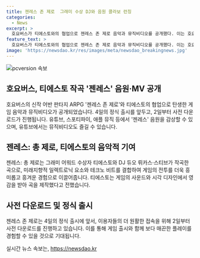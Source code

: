 ```yaml
---
title: 젠레스 존 제로  그래미 수상 DJ와 음원 콜라보 런칭
categories:
  - News
excerpt: >
  호요버스가 티에스토와의 협업으로 젠레스 존 제로 음악과 뮤직비디오를 공개했다. 이는 호요버스 게임의 첫 글로벌 음악 콜라보레이션으로, 그래미 어워드 수상자 티에스토와 DJ 듀오 뤼카스·스티브가 작곡한 젠레스는 주요 음원 플랫폼에서 들을 수 있으며, 뮤직비디오 역시 유튜브에서 확인할 수 있다. 게임은 테크노 비트와 일렉트로닉 요소를 결합해 전율을 선사하며, 미래지향적인 디자인으로 이용자들에게 짜릿한 경험을 제공할 예정이다. 젠레스 존 제로는 이용자들의 보다 편리한 접속을 돕기 위해 사전 다운로드를 진행하고, 4일에 정식 출시될 예정이다.
feature_text: >
  호요버스가 티에스토와의 협업으로 젠레스 존 제로 음악과 뮤직비디오를 공개했다. 이는 호요버스 게임의 첫 글로벌 음악 콜라보레이션으로, 그래미 어워드 수상자 티에스토와 DJ 듀오 뤼카스·스티브가 작곡한 젠레스는 주요 음원 플랫폼에서 들을 수 있으며, 뮤직비디오 역시 유튜브에서 확인할 수 있다. 게임은 테크노 비트와 일렉트로닉 요소를 결합해 전율을 선사하며, 미래지향적인 디자인으로 이용자들에게 짜릿한 경험을 제공할 예정이다. 젠레스 존 제로는 이용자들의 보다 편리한 접속을 돕기 위해 사전 다운로드를 진행하고, 4일에 정식 출시될 예정이다.
image: 'https://newsdao.kr/res/images/meta/newsdao_breakingnews.jpg'
---
```


<p><img src="https://newsdao.kr/res/images/meta/newsdao_breakingnews.jpg" alt="pcversion 속보" /></p>

<h2 data-ke-size="size26">호요버스, 티에스토 작곡 '젠레스' 음원·MV 공개</h2>

<p data-ke-size="size16">호요버스의 신작 어반 판타지 ARPG '젠레스 존 제로'와 티에스토의 협업으로 탄생한 게임 음악과 뮤직비디오가 공개되었습니다. 4일의 정식 출시를 앞두고, 2일부터 사전 다운로드가 진행됩니다. 유튜브, 스포티파이, 애플 뮤직 등에서 '젠레스' 음원을 감상할 수 있으며, 유튜브에서는 뮤직비디오도 즐길 수 있습니다.</p>

<h2 data-ke-size="size26">젠레스: 총 제로, 티에스토의 음악적 기여</h2>

<p data-ke-size="size16">젠레스: 총 제로는 그래미 어워드 수상자 티에스토와 DJ 듀오 뤼카스·스티브가 작곡한 곡으로, 미래지향적 일렉트로닉 요소와 테크노 비트를 결합하여 게임의 전투를 더욱 흥미롭고 흥겨운 경험으로 이끌어줍니다. 티에스토는 게임의 사운드와 시각 디자인에서 영감을 받아 곡을 제작했다고 전했습니다.</p>

<h2 data-ke-size="size26">사전 다운로드 및 정식 출시</h2>

<p data-ke-size="size16">젠레스 존 제로는 4일의 정식 출시에 앞서, 이용자들의 더 원활한 접속을 위해 2일부터 사전 다운로드를 진행하고 있습니다. 이를 통해 게임 출시와 함께 보다 매끈한 플레이를 경험할 수 있을 것으로 기대됩니다.</p>
실시간 뉴스 속보는, <a href="https://newsdao.kr" rel="dofollow">https://newsdao.kr</a>


